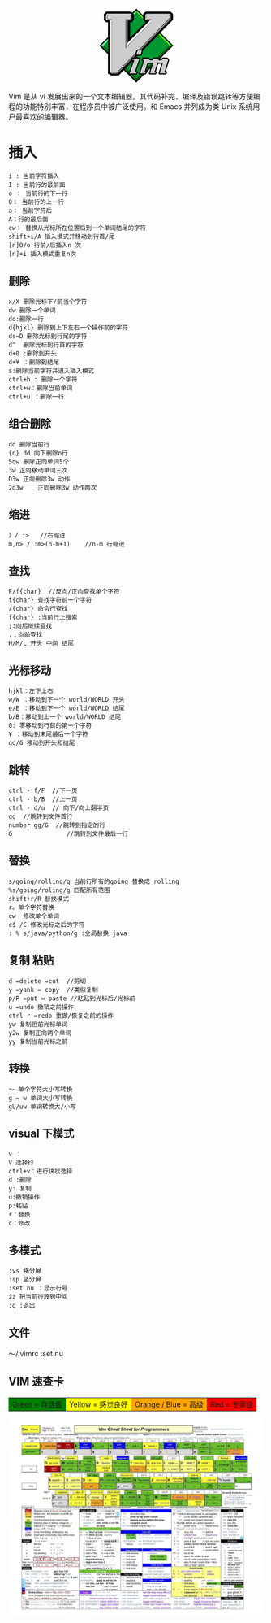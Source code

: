 <div align="center">
  <img src="./advance/img/vim01.png" width="150" alt="logo" align="center">
</div>

Vim 是从 vi 发展出来的一个文本编辑器。其代码补完、编译及错误跳转等方便编程的功能特别丰富，在程序员中被广泛使用。和 Emacs 并列成为类 Unix 系统用户最喜欢的编辑器。

# 插入

```shell
i : 当前字符插入
I : 当前行的最前面
o ： 当前行的下一行
O： 当前行的上一行
a： 当前字符后
A：行的最后面
cw： 替换从光标所在位置后到一个单词结尾的字符
shift+i/A 插入模式并移动到行首/尾
[n]O/o 行前/后插入n 次
[n]+i 插入模式重复n次
```

## 删除

```shell
x/X 删除光标下/前当个字符
dw 删除一个单词
dd:删除一行
d{hjkl} 删除到上下左右一个操作前的字符
ds=D 删除光标到行尾的字符
d^  删除光标到行首的字符
d+0 :删除到开头
d+¥ ：删除到结尾
s:删除当前字符并进入插入模式
ctrl+h : 删除一个字符
ctrl+w：删除当前单词
ctrl+u ：删除一行
```

## 组合删除

```shell
dd 删除当前行
{n} dd 向下删除n行
5dw 删除正向单词5个
3w 正向移动单词三次
D3w 正向删除3w 动作
2d3w    正向删除3w 动作两次
```

## 缩进

```shell
》/ :>   //右缩进
m,n> / :m>(n-m+1)    //n-m 行缩进
```

## 查找

```shell
F/f{char}  //反向/正向查找单个字符
t{char} 查找字符前一个字符
/{char} 命令行查找
f{char} :当前行上搜索
;:向后继续查找
,：向前查找
H/M/L 开头 中间 结尾
```

## 光标移动

```
hjkl：左下上右
w/W ：移动到下一个 world/WORLD 开头
e/E ：移动到下一个 world/WORLD 结尾
b/B：移动到上一个 world/WORLD 结尾
0: 零移动到行首的第一个字符
¥ ：移动到末尾最后一个字符
gg/G 移动到开头和结尾
```

## 跳转

```shell
ctrl - f/F  //下一页
ctrl - b/B  //上一页
ctrl - d/u  // 向下/向上翻半页
gg  //跳转到文件首行
number gg/G  //跳转到指定的行
G               //跳转到文件最后一行
```

## 替换

```shell
s/going/rolling/g 当前行所有的going 替换成 rolling
%s/going/roling/g 匹配所有范围
shift+r/R 替换模式
r。单个字符替换
cw  修改单个单词
c$ /C 修改光标之后的字符
: % s/java/python/g :全局替换 java
```

## 复制 粘贴

```shell
d =delete =cut  //剪切
y =yank = copy  //类似复制
p/P =put = paste //粘贴到光标后/光标前
u =undo 撤销之前操作
ctrl-r =redo 重做/恢复之前的操作
yw 复制但前光标单词
y2w 复制正向两个单词
yy 复制当前光标之前
```

## 转换

```shell
～ 单个字符大小写转换
g ~ w 单词大小写转换
gU/uw 单词转换大/小写
```

## visual 下模式

```shell
v ：
V 选择行
ctrl+v：进行块状选择
d :删除
y: 复制
u:撤销操作
p:粘贴
r：替换
c：修改
```

## 多模式

```shell
:vs 横分屏
:sp 竖分屏
:set nu ：显示行号
zz 把当前行放到中间
:q :退出
```

## 文件

～/.vimrc
:set nu

<!--
查询
使用/ 或者 ? 进行向前或者反向搜索
使用 n/N 跳转到下一个或者上一个匹配
使用 \*或者 # 进行单词的向前和向后匹配

easy-motion:插件 xs
宏
 -->

## VIM 速查卡

<table><tr><td bgcolor=Green>Green = 存活级</td>
<td bgcolor=Yellow>Yellow = 感觉良好</td>
<td bgcolor=Orange>Orange / Blue = 高级</td>
<td bgcolor=Red>Red = 专家级</td></tr></table>

![](./img/vim02.png)
